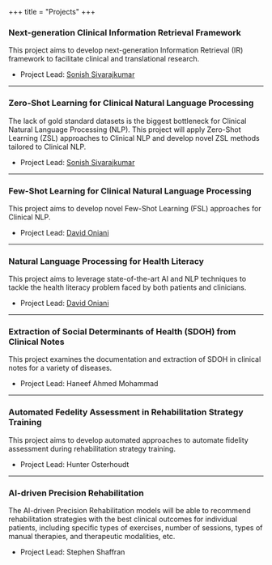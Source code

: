 +++
title = "Projects"
+++

### Next-generation Clinical Information Retrieval Framework

This project aims to develop next-generation Information Retrieval (IR) framework to facilitate
clinical and translational research.

- Project Lead: [Sonish Sivarajkumar][sonish]

---

### Zero-Shot Learning for Clinical Natural Language Processing

The lack of gold standard datasets is the biggest bottleneck for Clinical Natural Language
Processing (NLP). This project will apply Zero-Shot Learning (ZSL) approaches to Clinical NLP and
develop novel ZSL methods tailored to Clinical NLP.

- Project Lead: [Sonish Sivarajkumar][sonish]

---

### Few-Shot Learning for Clinical Natural Language Processing

This project aims to develop novel Few-Shot Learning (FSL) approaches for Clinical NLP.

- Project Lead: [David Oniani][david]

---

### Natural Language Processing for Health Literacy

This project aims to leverage state-of-the-art AI and NLP techniques to tackle the health literacy
problem faced by both patients and clinicians.

- Project Lead: [David Oniani][david]

---

### Extraction of Social Determinants of Health (SDOH) from Clinical Notes

This project examines the documentation and extraction of SDOH in clinical notes for a variety of
diseases.

- Project Lead: Haneef Ahmed Mohammad

---

### Automated Fedelity Assessment in Rehabilitation Strategy Training

This project aims to develop automated approaches to automate fidelity assessment during
rehabilitation strategy training.

- Project Lead: Hunter Osterhoudt

---

### AI-driven Precision Rehabilitation

The AI-driven Precision Rehabilitation models will be able to recommend rehabilitation strategies
with the best clinical outcomes for individual patients, including specific types of exercises,
number of sessions, types of manual therapies, and therapeutic modalities, etc.

- Project Lead: Stephen Shaffran

[david]: https://davidoniani.com
[sonish]: https://sonishsivarajkumar.github.io/homepage/
[fairai]: https://en.wikipedia.org/wiki/Fairness_(machine_learning)
